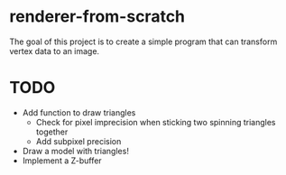 # renderer-from-scratch

The goal of this project is to create a simple program that can transform vertex data to an image.

# TODO

- Add function to draw triangles
    - Check for pixel imprecision when sticking two spinning triangles together
    - Add subpixel precision
- Draw a model with triangles!
- Implement a Z-buffer